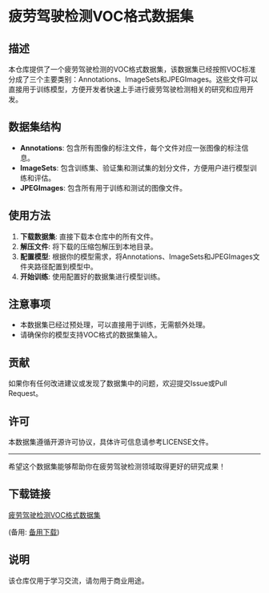 # 疲劳驾驶检测VOC格式数据集

## 描述

本仓库提供了一个疲劳驾驶检测的VOC格式数据集，该数据集已经按照VOC标准分成了三个主要类别：Annotations、ImageSets和JPEGImages。这些文件可以直接用于训练模型，方便开发者快速上手进行疲劳驾驶检测相关的研究和应用开发。

## 数据集结构

- **Annotations**: 包含所有图像的标注文件，每个文件对应一张图像的标注信息。
- **ImageSets**: 包含训练集、验证集和测试集的划分文件，方便用户进行模型训练和评估。
- **JPEGImages**: 包含所有用于训练和测试的图像文件。

## 使用方法

1. **下载数据集**: 直接下载本仓库中的所有文件。
2. **解压文件**: 将下载的压缩包解压到本地目录。
3. **配置模型**: 根据你的模型需求，将Annotations、ImageSets和JPEGImages文件夹路径配置到模型中。
4. **开始训练**: 使用配置好的数据集进行模型训练。

## 注意事项

- 本数据集已经过预处理，可以直接用于训练，无需额外处理。
- 请确保你的模型支持VOC格式的数据集输入。

## 贡献

如果你有任何改进建议或发现了数据集中的问题，欢迎提交Issue或Pull Request。

## 许可

本数据集遵循开源许可协议，具体许可信息请参考LICENSE文件。

---

希望这个数据集能够帮助你在疲劳驾驶检测领域取得更好的研究成果！

## 下载链接
[疲劳驾驶检测VOC格式数据集](https://pan.quark.cn/s/7474f0bd3a94) 

(备用: [备用下载](https://pan.baidu.com/s/1yyH2ceFJPyBe6oxaOwc_9Q?pwd=1234))

## 说明

该仓库仅用于学习交流，请勿用于商业用途。
